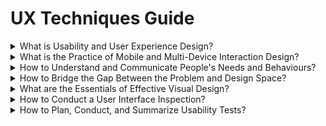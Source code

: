 # UX Techniques Guide

<div class="accordion">

<details>
  <summary>What is Usability and User Experience Design?</summary>

[Agile](ux-techniques-guide/01.what-is-usability-and-user-experience-design/agile-ux.md ':include')

[Bias](ux-techniques-guide/01.what-is-usability-and-user-experience-design/bias.md ':include')

[Design Ethics](ux-techniques-guide/01.what-is-usability-and-user-experience-design/design-ethics.md ':include')

[Emotional Design](ux-techniques-guide/01.what-is-usability-and-user-experience-design/emotional-design.md ':include')

[Hypothesis](ux-techniques-guide/01.what-is-usability-and-user-experience-design/hypothesis.md ':include')

[Outcomes](ux-techniques-guide/01.what-is-usability-and-user-experience-design/outcomes.md ':include')

[Problem Statements](ux-techniques-guide/01.what-is-usability-and-user-experience-design/problem-statements.md ':include')

[Scenario-based Design](ux-techniques-guide/01.what-is-usability-and-user-experience-design/scenario-based-design.md ':include')

[Systems Thinking](ux-techniques-guide/01.what-is-usability-and-user-experience-design/systems-thinking.md ':include')

[Usability](ux-techniques-guide/01.what-is-usability-and-user-experience-design/usability.md ':include')

[User Experience Design](ux-techniques-guide/01.what-is-usability-and-user-experience-design/user-experience-design.md ':include')

[User Interface Design](ux-techniques-guide/01.what-is-usability-and-user-experience-design/user-interface-design.md ':include')

</details>

<details>
  <summary>What is the Practice of Mobile and Multi-Device Interaction Design? </summary>

[Content Prioritization](ux-techniques-guide/02.what-is-the-practice-of-multidevice-interaction-design/content-prioritization.md ':include')

[Design Patterns](ux-techniques-guide/02.what-is-the-practice-of-multidevice-interaction-design/design-patterns.md ':include')

[Design Systems](ux-techniques-guide/02.what-is-the-practice-of-multidevice-interaction-design/design-systems.md ':include')

[Designing for Touch](ux-techniques-guide/02.what-is-the-practice-of-multidevice-interaction-design/designing-for-touch.md ':include')

[Empty States](ux-techniques-guide/02.what-is-the-practice-of-multidevice-interaction-design/empty-states.md ':include')

[Form Design](ux-techniques-guide/02.what-is-the-practice-of-multidevice-interaction-design/form-design.md ':include')

[Handling Errors](ux-techniques-guide/02.what-is-the-practice-of-multidevice-interaction-design/handling-errors.md ':include')

[HCI Laws and Cognitive Psychology](ux-techniques-guide/02.what-is-the-practice-of-multidevice-interaction-design/hci-laws.md ':include')

[Interaction Design](ux-techniques-guide/02.what-is-the-practice-of-multidevice-interaction-design/interaction-design.md ':include')

[Machine Learning](ux-techniques-guide/02.what-is-the-practice-of-multidevice-interaction-design/machine-learning.md ':include')

[Mobile and Multi-device Web Design](ux-techniques-guide/02.what-is-the-practice-of-multidevice-interaction-design/mobile-and-multidevice-web-design.md ':include')

[Responsive HTML Frameworks](ux-techniques-guide/02.what-is-the-practice-of-multidevice-interaction-design/responsive-html-frameworks.md ':include')

[Responsive Web Design](ux-techniques-guide/02.what-is-the-practice-of-multidevice-interaction-design/responsive-web-design.md ':include')

</details>

<details>
  <summary>How to Understand and Communicate People's Needs and Behaviours?</summary>

[Affinity Diagrams](ux-techniques-guide/03.how-to-understand-and-communicate-peoples-needs-and-behaviours/affinity-diagrams.md ':include')

[Card Sorts](ux-techniques-guide/03.how-to-understand-and-communicate-peoples-needs-and-behaviours/card-sorts.md ':include')

[Competitive Reviews](ux-techniques-guide/03.how-to-understand-and-communicate-peoples-needs-and-behaviours/competitive-reviews.md ':include')

[Contextual Inquiry](ux-techniques-guide/03.how-to-understand-and-communicate-peoples-needs-and-behaviours/contextual-inquiry.md ':include')

[Remote Contextual Inquiry](ux-techniques-guide/03.how-to-understand-and-communicate-peoples-needs-and-behaviours/contextual-inquiry-remote.md ':include')

[Diary Studies](ux-techniques-guide/03.how-to-understand-and-communicate-peoples-needs-and-behaviours/diary-studies.md ':include')

[Discovery Research](ux-techniques-guide/03.how-to-understand-and-communicate-peoples-needs-and-behaviours/discovery-research.md ':include')

[Empathy Maps](ux-techniques-guide/03.how-to-understand-and-communicate-peoples-needs-and-behaviours/empathy-maps.md ':include')

[Five Whys](ux-techniques-guide/03.how-to-understand-and-communicate-peoples-needs-and-behaviours/five-whys.md ':include')

[Interviews](ux-techniques-guide/03.how-to-understand-and-communicate-peoples-needs-and-behaviours/interviews.md ':include')

[Job Stories](ux-techniques-guide/03.how-to-understand-and-communicate-peoples-needs-and-behaviours/job-stories.md ':include')

[Personas](ux-techniques-guide/03.how-to-understand-and-communicate-peoples-needs-and-behaviours/personas.md ':include')

[Proto-Personas](ux-techniques-guide/03.how-to-understand-and-communicate-peoples-needs-and-behaviours/personas-proto.md ':include')

[Problem Framing](ux-techniques-guide/03.how-to-understand-and-communicate-peoples-needs-and-behaviours/problem-framing.md ':include')

[Story Maps](ux-techniques-guide/03.how-to-understand-and-communicate-peoples-needs-and-behaviours/story-maps.md ':include')

[Surveys](ux-techniques-guide/03.how-to-understand-and-communicate-peoples-needs-and-behaviours/surveys.md ':include')

[Task Analysis](ux-techniques-guide/03.how-to-understand-and-communicate-peoples-needs-and-behaviours/task-analysis.md ':include')

[Thematic Analysis](ux-techniques-guide/03.how-to-understand-and-communicate-peoples-needs-and-behaviours/thematic-analysis.md ':include')

[User Profiles](ux-techniques-guide/03.how-to-understand-and-communicate-peoples-needs-and-behaviours/user-profiles.md ':include')

[User Research](ux-techniques-guide/03.how-to-understand-and-communicate-peoples-needs-and-behaviours/user-research.md ':include')

[Informal (Guerilla) User Research](ux-techniques-guide/03.how-to-understand-and-communicate-peoples-needs-and-behaviours/user-research-informal.md ':include')

[User Stories](ux-techniques-guide/03.how-to-understand-and-communicate-peoples-needs-and-behaviours/user-stories.md ':include')

</details>

<details>
  <summary>How to Bridge the Gap Between the Problem and Design Space? </summary>

[Brainstorming](ux-techniques-guide/04.how-to-bridge-the-gap-between-the-problem-space-and-design-space/brainstorming.md ':include')

[Concept Maps](ux-techniques-guide/04.how-to-bridge-the-gap-between-the-problem-space-and-design-space/concept-maps.md ':include')

[Creativity](ux-techniques-guide/04.how-to-bridge-the-gap-between-the-problem-space-and-design-space/creativity.md ':include')

[Conceptual Models](ux-techniques-guide/04.how-to-bridge-the-gap-between-the-problem-space-and-design-space/conceptual-models.md ':include')

[Conceptualizing Interaction](ux-techniques-guide/04.how-to-bridge-the-gap-between-the-problem-space-and-design-space/conceptualizing-interaction.md ':include')

[Content Inventories](ux-techniques-guide/04.how-to-bridge-the-gap-between-the-problem-space-and-design-space/content-inventories.md ':include')

[Inclusive Design](ux-techniques-guide/04.how-to-bridge-the-gap-between-the-problem-space-and-design-space/inclusive-design.md ':include')

[Information Architecture](ux-techniques-guide/04.how-to-bridge-the-gap-between-the-problem-space-and-design-space/information-architecture.md ':include')

[Problem Reframing](ux-techniques-guide/04.how-to-bridge-the-gap-between-the-problem-space-and-design-space/problem-reframing.md ':include')

[Product Design Principles](ux-techniques-guide/04.how-to-bridge-the-gap-between-the-problem-space-and-design-space/product-design-principles.md ':include')

[Process Flows](ux-techniques-guide/04.how-to-bridge-the-gap-between-the-problem-space-and-design-space/process-flows.md ':include')

[Prototyping](ux-techniques-guide/04.how-to-bridge-the-gap-between-the-problem-space-and-design-space/prototyping.md ':include')

[Scenarios](ux-techniques-guide/04.how-to-bridge-the-gap-between-the-problem-space-and-design-space/scenarios.md ':include')

[Site Maps](ux-techniques-guide/04.how-to-bridge-the-gap-between-the-problem-space-and-design-space/site-maps.md ':include')

[Sketching](ux-techniques-guide/04.how-to-bridge-the-gap-between-the-problem-space-and-design-space/sketching.md ':include')

[Storyboards](ux-techniques-guide/04.how-to-bridge-the-gap-between-the-problem-space-and-design-space/storyboards.md ':include')

[Wireflows](ux-techniques-guide/04.how-to-bridge-the-gap-between-the-problem-space-and-design-space/wireflows.md ':include')

[Wireframes](ux-techniques-guide/04.how-to-bridge-the-gap-between-the-problem-space-and-design-space/wireframes.md ':include')

</details>

<details>
  <summary>What are the Essentials of Effective Visual Design?</summary>

[Accessibility](ux-techniques-guide/05.what-are-the-essentials-of-visual-design/accessibility.md ':include')

[Color](ux-techniques-guide/05.what-are-the-essentials-of-visual-design/color.md ':include')

[Color Tools](ux-techniques-guide/05.what-are-the-essentials-of-visual-design/color-tools.md ':include')

[Grids](ux-techniques-guide/05.what-are-the-essentials-of-visual-design/grids.md ':include')

[Hierarchy](ux-techniques-guide/05.what-are-the-essentials-of-visual-design/hierarchy.md ':include')

[Icons](ux-techniques-guide/05.what-are-the-essentials-of-visual-design/icons.md ':include')

[Interface Animation](ux-techniques-guide/05.what-are-the-essentials-of-visual-design/interface-animation.md ':include')

[Layout](ux-techniques-guide/05.what-are-the-essentials-of-visual-design/layout.md ':include')

[Microcopy](ux-techniques-guide/05.what-are-the-essentials-of-visual-design/microcopy.md ':include')  

[Motion Design](ux-techniques-guide/05.what-are-the-essentials-of-visual-design/motion-design.md ':include')

[Terminology](ux-techniques-guide/05.what-are-the-essentials-of-visual-design/terminology.md ':include')

[Typography](ux-techniques-guide/05.what-are-the-essentials-of-visual-design/typography.md ':include')

[Visual Design Principles (CRAP)](ux-techniques-guide/05.what-are-the-essentials-of-visual-design/visual-design-principles.md ':include')

[Visual Interface Design](ux-techniques-guide/05.what-are-the-essentials-of-visual-design/visual-interface-design.md ':include')

</details>

<details>
  <summary>How to Conduct a User Interface Inspection? </summary>

[Cognitive Walkthrough](ux-techniques-guide/06.how-to-conduct-a-user-interface-inspection/cognitive-walkthroughs.md ':include')

[Heuristic Evaluations](ux-techniques-guide/06.how-to-conduct-a-user-interface-inspection/heuristic-evaluations.md ':include')

</details>

<details>
  <summary>How to Plan, Conduct, and Summarize Usability Tests?</summary>

[Rapid Iterative Testing and Evaluation (RITE) Method](ux-techniques-guide/07.how-to-plan-conduct-and-summarize-usability-tests/rapid-iterative-testing-and-evaluation-method.md ':include')

[Usability Test Reports](ux-techniques-guide/07.how-to-plan-conduct-and-summarize-usability-tests/usability-test-reports.md ':include')

[Usability Test Surveys](ux-techniques-guide/07.how-to-plan-conduct-and-summarize-usability-tests/usability-test-surveys.md ':include')

[Usability Test Tasks](ux-techniques-guide/07.how-to-plan-conduct-and-summarize-usability-tests/usability-test-tasks.md ':include')

[Usability Testing](ux-techniques-guide/07.how-to-plan-conduct-and-summarize-usability-tests/usability-testing-formal.md ':include')

[Informal (Guerilla) Usability Testing](ux-techniques-guide/07.how-to-plan-conduct-and-summarize-usability-tests/usability-testing-informal.md ':include')

[Remote Usability Testing](ux-techniques-guide/07.how-to-plan-conduct-and-summarize-usability-tests/usability-testing-remote.md ':include')

</details>

</div>
